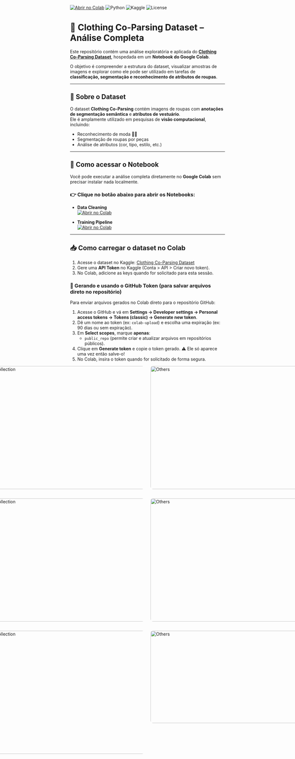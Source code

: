 
[![Abrir no Colab](https://colab.research.google.com/assets/colab-badge.svg)](https://colab.research.google.com/github/SEU_USUARIO/SEU_REPOSITORIO/blob/main/analise_clothing_dataset.ipynb)
![Python](https://img.shields.io/badge/Python-3.9%2B-blue)
![Kaggle](https://img.shields.io/badge/Dataset-Kaggle-orange)
![License](https://img.shields.io/badge/License-Educacional-green)

# 👗 Clothing Co-Parsing Dataset – Análise Completa

Este repositório contém uma análise exploratória e aplicada do **[Clothing Co-Parsing Dataset](https://www.kaggle.com/datasets/balraj98/clothing-coparsing-dataset)**, hospedada em um **Notebook do Google Colab**.  

O objetivo é compreender a estrutura do dataset, visualizar amostras de imagens e explorar como ele pode ser utilizado em tarefas de **classificação, segmentação e reconhecimento de atributos de roupas**.

---

## 📂 Sobre o Dataset
O dataset **Clothing Co-Parsing** contém imagens de roupas com **anotações de segmentação semântica** e **atributos de vestuário**.  
Ele é amplamente utilizado em pesquisas de **visão computacional**, incluindo:
- Reconhecimento de moda 👕👗  
- Segmentação de roupas por peças  
- Análise de atributos (cor, tipo, estilo, etc.)  

---

## 🚀 Como acessar o Notebook

Você pode executar a análise completa diretamente no **Google Colab** sem precisar instalar nada localmente.  

### 👉 Clique no botão abaixo para abrir os Notebooks:

- **Data Cleaning**  
  [![Abrir no Colab](https://colab.research.google.com/assets/colab-badge.svg)](https://colab.research.google.com/github/RaphaelCarvalh/clothing-segmentation-project/blob/main/notebooks/Et01_analise_dataset.ipynb)

- **Training Pipeline**  
  [![Abrir no Colab](https://colab.research.google.com/assets/colab-badge.svg)](https://colab.research.google.com/github/RaphaelCarvalh/clothing-segmentation-project/blob/main/notebooks/Et02_training_pipeline.ipynb)

---

## 📥 Como carregar o dataset no Colab

1. Acesse o dataset no Kaggle: [Clothing Co-Parsing Dataset](https://www.kaggle.com/datasets/balraj98/clothing-coparsing-dataset)  
2. Gere uma **API Token** no Kaggle (Conta > API > Criar novo token).  
3. No Colab, adicione as keys quando for solicitado para esta sessão.  

### 🔑 Gerando e usando o GitHub Token (para salvar arquivos direto no repositório)

Para enviar arquivos gerados no Colab direto para o repositório GitHub:

1. Acesse o GitHub e vá em **Settings → Developer settings → Personal access tokens → Tokens (classic) → Generate new token**.  
2. Dê um nome ao token (ex: `colab-upload`) e escolha uma expiração (ex: 90 dias ou sem expiração).  
3. Em **Select scopes**, marque **apenas**:  
   - `public_repo` (permite criar e atualizar arquivos em repositórios públicos).  
4. Clique em **Generate token** e copie o token gerado. ⚠️ Ele só aparece uma vez então salve-o!  
5. No Colab, insira o token quando for solicitado de forma segura.
<div style="display: flex; justify-content: center; gap: 20px; margin-bottom: 30px;">
  <img src="https://lh3.googleusercontent.com/d/1d1oOk9bdctyQqWePtNIuOEQafpyKD3Cc" alt="Collection" style="width: 600px; height: 400px; object-fit: cover; border-radius: 8px;">
  <img src="https://lh3.googleusercontent.com/d/1OHoQAKl4Sx5fzVMIZENUDUnkQkuW_lcn" alt="Others" style="width: 600px; height: 400px; object-fit: cover; border-radius: 8px;">
</div>

<div style="display: flex; justify-content: center; gap: 20px; margin-bottom: 30px;">
  <img src="https://lh3.googleusercontent.com/d/1y09jeNE7DTuOey1M5kkDWp2Cljo-8wgG" alt="Collection" style="width: 600px; height: 400px; object-fit: cover; border-radius: 8px;">
  <img src="https://lh3.googleusercontent.com/d/1MUuRm0zCiVnOd_OhBvwYK_UFcMqayCgz" alt="Others" style="width: 600px; height: 400px; object-fit: cover; border-radius: 8px;">
</div>

<div style="display: flex; justify-content: center; gap: 20px; margin-bottom: 30px;">
  <img src="https://lh3.googleusercontent.com/d/1sSmYAQnQJSklWwqz3gc0qKEFTgHJFBTG" alt="Collection" style="width: 600px; height: 400px; object-fit: cover; border-radius: 8px;">
  <img src="https://lh3.googleusercontent.com/d/1iJnuJ2OsOp9rwmS1wbuZpCOsSCPzpTXR" alt="Others" style="width: 600px; height: 300px; object-fit: cover; border-radius: 8px;">
</div>

